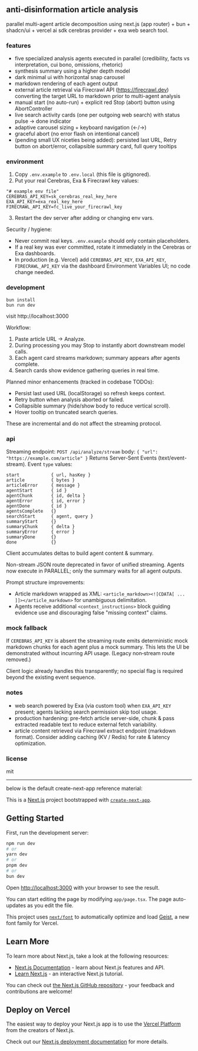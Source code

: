 ## anti-disinformation article analysis

parallel multi-agent article decomposition using next.js (app router) + bun + shadcn/ui + vercel ai sdk cerebras provider + exa web search tool.

### features
- five specialized analysis agents executed in parallel (credibility, facts vs interpretation, cui bono, omissions, rhetoric)
- synthesis summary using a higher depth model
- dark minimal ui with horizontal snap carousel
- markdown rendering of each agent output
- external article retrieval via Firecrawl API (https://firecrawl.dev) converting the target URL to markdown prior to multi-agent analysis
 - manual start (no auto-run) + explicit red Stop (abort) button using AbortController
 - live search activity cards (one per outgoing web search) with status pulse → done indicator
 - adaptive carousel sizing + keyboard navigation (←/→)
 - graceful abort (no error flash on intentional cancel)
 - (pending small UX niceties being added): persisted last URL, Retry button on abort/error, collapsible summary card, full query tooltips

### environment
1. Copy `.env.example` to `.env.local` (this file is gitignored).
2. Put your real Cerebras, Exa & Firecrawl key values:

```
"# example env file" 
CEREBRAS_API_KEY=sk_cerebras_real_key_here
EXA_API_KEY=exa_real_key_here
FIRECRAWL_API_KEY=fc_live_your_firecrawl_key
```

3. Restart the dev server after adding or changing env vars.

Security / hygiene:
- Never commit real keys. `.env.example` should only contain placeholders.
- If a real key was ever committed, rotate it immediately in the Cerebras or Exa dashboards.
- In production (e.g. Vercel) add `CEREBRAS_API_KEY`, `EXA_API_KEY`, `FIRECRAWL_API_KEY` via the dashboard Environment Variables UI; no code change needed.

### development

```
bun install
bun run dev
```

visit http://localhost:3000

Workflow:
1. Paste article URL → Analyze.
2. During processing you may Stop to instantly abort downstream model calls.
3. Each agent card streams markdown; summary appears after agents complete.
4. Search cards show evidence gathering queries in real time.

Planned minor enhancements (tracked in codebase TODOs):
- Persist last used URL (localStorage) so refresh keeps context.
- Retry button when analysis aborted or failed.
- Collapsible summary (hide/show body to reduce vertical scroll).
- Hover tooltip on truncated search queries.

These are incremental and do not affect the streaming protocol.

### api
Streaming endpoint: `POST /api/analyze/stream` body: `{ "url": "https://example.com/article" }`
Returns Server-Sent Events (text/event-stream). Event `type` values:

```
start            { url, hasKey }
article          { bytes }
articleError     { message }
agentStart       { id }
agentChunk       { id, delta }
agentError       { id, error }
agentDone        { id }
agentsComplete   {}
searchStart      { agent, query }
summaryStart     {}
summaryChunk     { delta }
summaryError     { error }
summaryDone      {}
done             {}
```
Client accumulates deltas to build agent content & summary.

Non-stream JSON route deprecated in favor of unified streaming. Agents now execute in PARALLEL; only the summary waits for all agent outputs.

Prompt structure improvements:
- Article markdown wrapped as XML: `<article_markdown><![CDATA[ ... ]]></article_markdown>` for unambiguous delimitation.
- Agents receive additional `<context_instructions>` block guiding evidence use and discouraging false "missing context" claims.

### mock fallback
If `CEREBRAS_API_KEY` is absent the streaming route emits deterministic mock markdown chunks for each agent plus a mock summary. This lets the UI be demonstrated without incurring API usage. (Legacy non‑stream route removed.)

Client logic already handles this transparently; no special flag is required beyond the existing event sequence.

### notes
- web search powered by Exa (via custom tool) when `EXA_API_KEY` present; agents lacking search permission skip tool usage.
- production hardening: pre-fetch article server-side, chunk & pass extracted readable text to reduce external fetch variability.
 - article content retrieved via Firecrawl extract endpoint (markdown format). Consider adding caching (KV / Redis) for rate & latency optimization.

### license
mit

---
below is the default create-next-app reference material:

This is a [Next.js](https://nextjs.org) project bootstrapped with [`create-next-app`](https://nextjs.org/docs/app/api-reference/cli/create-next-app).

## Getting Started

First, run the development server:

```bash
npm run dev
# or
yarn dev
# or
pnpm dev
# or
bun dev
```

Open [http://localhost:3000](http://localhost:3000) with your browser to see the result.

You can start editing the page by modifying `app/page.tsx`. The page auto-updates as you edit the file.

This project uses [`next/font`](https://nextjs.org/docs/app/building-your-application/optimizing/fonts) to automatically optimize and load [Geist](https://vercel.com/font), a new font family for Vercel.

## Learn More

To learn more about Next.js, take a look at the following resources:

- [Next.js Documentation](https://nextjs.org/docs) - learn about Next.js features and API.
- [Learn Next.js](https://nextjs.org/learn) - an interactive Next.js tutorial.

You can check out [the Next.js GitHub repository](https://github.com/vercel/next.js) - your feedback and contributions are welcome!

## Deploy on Vercel

The easiest way to deploy your Next.js app is to use the [Vercel Platform](https://vercel.com/new?utm_medium=default-template&filter=next.js&utm_source=create-next-app&utm_campaign=create-next-app-readme) from the creators of Next.js.

Check out our [Next.js deployment documentation](https://nextjs.org/docs/app/building-your-application/deploying) for more details.

